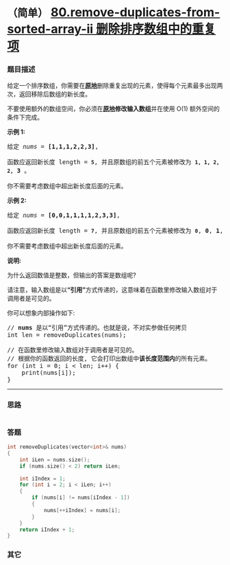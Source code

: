 # `（简单）` [80.remove-duplicates-from-sorted-array-ii 删除排序数组中的重复项](https://leetcode-cn.com/problems/remove-duplicates-from-sorted-array-ii/)

### 题目描述
<p>给定一个排序数组，你需要在<strong><a href="http://baike.baidu.com/item/%E5%8E%9F%E5%9C%B0%E7%AE%97%E6%B3%95">原地</a></strong>删除重复出现的元素，使得每个元素最多出现两次，返回移除后数组的新长度。</p>

<p>不要使用额外的数组空间，你必须在<strong><a href="https://baike.baidu.com/item/%E5%8E%9F%E5%9C%B0%E7%AE%97%E6%B3%95">原地</a>修改输入数组</strong>并在使用 O(1) 额外空间的条件下完成。</p>

<p><strong>示例&nbsp;1:</strong></p>

<pre>给定 <em>nums</em> = <strong>[1,1,1,2,2,3]</strong>,

函数应返回新长度 length = <strong><code>5</code></strong>, 并且原数组的前五个元素被修改为 <strong><code>1, 1, 2, 2,</code></strong> <strong>3 </strong>。

你不需要考虑数组中超出新长度后面的元素。</pre>

<p><strong>示例&nbsp;2:</strong></p>

<pre>给定 <em>nums</em> = <strong>[0,0,1,1,1,1,2,3,3]</strong>,

函数应返回新长度 length = <strong><code>7</code></strong>, 并且原数组的前五个元素被修改为&nbsp;<strong><code>0</code></strong>, <strong>0</strong>, <strong>1</strong>, <strong>1</strong>, <strong>2</strong>, <strong>3</strong>, <strong>3 。</strong>

你不需要考虑数组中超出新长度后面的元素。
</pre>

<p><strong>说明:</strong></p>

<p>为什么返回数值是整数，但输出的答案是数组呢?</p>

<p>请注意，输入数组是以<strong>“引用”</strong>方式传递的，这意味着在函数里修改输入数组对于调用者是可见的。</p>

<p>你可以想象内部操作如下:</p>

<pre>// <strong>nums</strong> 是以“引用”方式传递的。也就是说，不对实参做任何拷贝
int len = removeDuplicates(nums);

// 在函数里修改输入数组对于调用者是可见的。
// 根据你的函数返回的长度, 它会打印出数组中<strong>该长度范围内</strong>的所有元素。
for (int i = 0; i &lt; len; i++) {
&nbsp; &nbsp; print(nums[i]);
}</pre>


---
### 思路
```
```

### 答题
``` C++
int removeDuplicates(vector<int>& nums) 
{
	int iLen = nums.size();
	if (nums.size() < 2) return iLen;

	int iIndex = 1;
	for (int i = 2; i < iLen; i++)
	{
		if (nums[i] != nums[iIndex - 1])
		{
			nums[++iIndex] = nums[i];
		}
	}
	return iIndex + 1;
}
```

### 其它
``` C++
```

